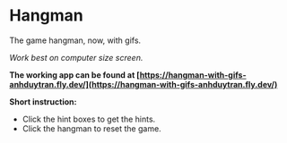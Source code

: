 # Hangman
The game hangman, now, with gifs.

*Work best on computer size screen.*

**The working app can be found at [https://hangman-with-gifs-anhduytran.fly.dev/](https://hangman-with-gifs-anhduytran.fly.dev/)**

**Short instruction:**
* Click the hint boxes to get the hints.
* Click the hangman to reset the game.

